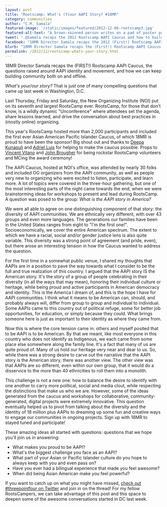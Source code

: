 ```yaml
---
layout: post
title: "Rootscamp: What's (Y)our AAPI Story? #18MR"
category: communities
author: "C.M. Samala"
featured-image: '/static/images/featured/2012-12-06-rootscamp3.jpg'
featured-alt-text: "A brown-skinned person writes on a pad of poster paper 'Workshop Titles.' Some of the entries on the list read: 'The Global Citizen,' 'Asian American OR American Asian,' and 'Defining American: The AAPI Narrative.'"
tweet: ".@Samala recaps the 2012 Rootscamp AAPI Caucus and how to build community on and offline."
facebook: "18MR Director Samala recaps the 2012 (First!) Rootscamp AAPI Caucus, and how we can keep building community both on and offline." 
blurb: "18MR Director Samala recaps the (First!) Rootscamp AAPI Caucus."
permalink: /2012/12/rootscamp-whats-your-story.html
---
```

<p>18MR Director Samala recaps the (FIRST!) Rootscamp AAPI Caucus, the questions raised around AAPI identity and movement, and how we can keep building community both on and offline.</p>

<p><em>What's your/our story?</em> That is just one of many compelling questions that came up last week in Washington, D.C.</p>

<p>Last Thursday, Friday and Saturday, the New Organizing Institute (NOI) put on its seventh and largest RootsCamp ever. RootsCamp, for those that don't know, is a wildly dynamic "Unconference" where attendees set the agenda, share lessons learned, and drive the conversation about best practices in (mostly online) organizing.

This year's RootsCamp hosted more than 2,000 participants and included the first ever Asian American Pacific Islander Caucus, of which 18MR is proud to have been the sponsor! Big shout out and thanks to <a href="https://twitter.com/deepa_k">Deepa Kunapuli</a> and <a href="https://twitter.com/drzzl">Adriel Luis</a> for helping to make the caucus possible. Props to <a href="https://twitter.com/VincentPaolo_">Vincent Vilano</a> and <a href="https://twitter.com/johnbrougher">John Brougher</a> for being rockstar RootsCamp volunteers and MCing the award ceremony!</p>

<p>The AAPI Caucus, hosted at NOI's office, was attended by nearly 30 folks and included OG organizers from the AAPI community, as well as people very new to organizing who were excited to listen, participate, and learn more. A lot of topics were covered in the three-hour gathering, but one of the most interesting parts of the night came towards the end, when we were brainstorming ideas for workshops to present and lead during RootsCamp. A question was posed to the group: <em>What is the AAPI story in America?</em></p>

<p>We were all able to agree on one distinguishing component of that story: the diversity of AAPI communities. We are ethnically very different, with over 43 groups and even more languages. The generations our families have been in the United States ranges from eight to "I'm the first one!". Socioeconomically, we cover the entire American spectrum. The extent to which we have a racial, social and/or gender justice lens is also quite variable. This diversity was a strong point of agreement (and pride, even), but there arose an interesting tension in how the Caucus wanted to address the question.</p>

<p>For the first time in a somewhat public venue, I shared my thoughts that AAPIs are in a position to pave the way towards what I consider to be the full and true realization of this country. I argued that the AAPI story IS the American story. It's the story of a group of people celebrating in their diversity (in all the ways that may mean), honoring their individual culture or heritage, while being proud and active participants in American democracy and identity. This is the America I dream of, and this is the hope I have for AAPI communities. I think what it means to be American can, should, and probably always will, differ from group to group and individual to individual. Some AAPIs came to this country out of political refuge, some for better job opportunities, for education, or simply because they could. What brings someone here is just as important to their identity as where they came from.</p>

<p>Now this is where the core tension came in: others and myself posited that to be AAPI is to be American. By that we meant, like most everyone in this country who does not identify as Indigenous, we each came from some place else somewhere along the family line. It's a fact that many of us are quite proud of. Many of us hold our heritage very near and dear to us. So, while there was a strong desire to carve out the narrative that the AAPI story is the American story, there was another view. The other view was that AAPIs are so different, even within our own group, that it would do a disservice to the more than 40 ethnicities to roll them into a monolith.</p>

<p>This challenge is not a new one: how to balance the desire to identify with one another to carry more political, social and media clout, while respecting the distinctions that make us who we are. However, some of the ideas generated from the caucus and workshops for collaborative, community-generated, digital projects were extremely innovative. This question eventually helped us to pivot from talking about the diversity and the identity of 18 million plus AAPIs to dreaming up some fun and creative ways to engage our communities in ongoing projects. Sign up with 18MR to stayed tuned and participate!</p>

<p>These amazing ideas all started with questions: questions that we hope you'll join us in answering:</p>

<ul><li>What makes you proud to be AAPI?</li>
	<li>What's the biggest challenge you face as an AAPI?</li>
	<li>What part of your Asian or Pacific Islander culture do you hope to always keep with you and even pass on?</li>
	<li>Have you ever had a bilingual experience that made you feel awesome?</li>
	<li>When did being Asian American make you feel powerful?</li></ul>

<p>If you want to catch up on what you might have missed, <a href="https://twitter.com/search?q=%23threepointfour&amp;src=typd">check out #threepointfour on Twitter</a> and join in on the thread! For my fellow RootsCampers, we can take advantage of this post and this space to deepen some of the awesome conversations started in DC last week.</p>